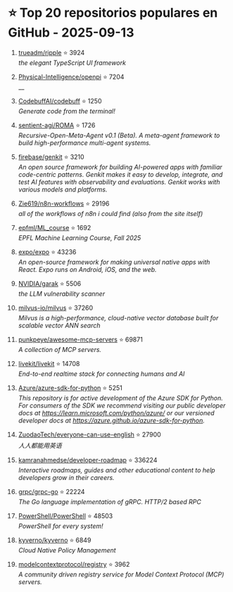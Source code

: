 # ⭐ Top 20 repositorios populares en GitHub - 2025-09-13

1. [trueadm/ripple](https://github.com/trueadm/ripple) ⭐ 3924  
   _the elegant TypeScript UI framework_

2. [Physical-Intelligence/openpi](https://github.com/Physical-Intelligence/openpi) ⭐ 7204  
   __

3. [CodebuffAI/codebuff](https://github.com/CodebuffAI/codebuff) ⭐ 1250  
   _Generate code from the terminal!_

4. [sentient-agi/ROMA](https://github.com/sentient-agi/ROMA) ⭐ 1726  
   _Recursive-Open-Meta-Agent v0.1 (Beta). A meta-agent framework to build high-performance multi-agent systems._

5. [firebase/genkit](https://github.com/firebase/genkit) ⭐ 3210  
   _An open source framework for building AI-powered apps with familiar code-centric patterns. Genkit makes it easy to develop, integrate, and test AI features with observability and evaluations. Genkit works with various models and platforms._

6. [Zie619/n8n-workflows](https://github.com/Zie619/n8n-workflows) ⭐ 29196  
   _all of the workflows of n8n i could find (also from the site itself)_

7. [epfml/ML_course](https://github.com/epfml/ML_course) ⭐ 1692  
   _EPFL Machine Learning Course, Fall 2025_

8. [expo/expo](https://github.com/expo/expo) ⭐ 43236  
   _An open-source framework for making universal native apps with React. Expo runs on Android, iOS, and the web._

9. [NVIDIA/garak](https://github.com/NVIDIA/garak) ⭐ 5506  
   _the LLM vulnerability scanner_

10. [milvus-io/milvus](https://github.com/milvus-io/milvus) ⭐ 37260  
   _Milvus is a high-performance, cloud-native vector database built for scalable vector ANN search_

11. [punkpeye/awesome-mcp-servers](https://github.com/punkpeye/awesome-mcp-servers) ⭐ 69871  
   _A collection of MCP servers._

12. [livekit/livekit](https://github.com/livekit/livekit) ⭐ 14708  
   _End-to-end realtime stack for connecting humans and AI_

13. [Azure/azure-sdk-for-python](https://github.com/Azure/azure-sdk-for-python) ⭐ 5251  
   _This repository is for active development of the Azure SDK for Python. For consumers of the SDK we recommend visiting our public developer docs at https://learn.microsoft.com/python/azure/ or our versioned developer docs at https://azure.github.io/azure-sdk-for-python._

14. [ZuodaoTech/everyone-can-use-english](https://github.com/ZuodaoTech/everyone-can-use-english) ⭐ 27900  
   _人人都能用英语_

15. [kamranahmedse/developer-roadmap](https://github.com/kamranahmedse/developer-roadmap) ⭐ 336224  
   _Interactive roadmaps, guides and other educational content to help developers grow in their careers._

16. [grpc/grpc-go](https://github.com/grpc/grpc-go) ⭐ 22224  
   _The Go language implementation of gRPC. HTTP/2 based RPC_

17. [PowerShell/PowerShell](https://github.com/PowerShell/PowerShell) ⭐ 48503  
   _PowerShell for every system!_

18. [kyverno/kyverno](https://github.com/kyverno/kyverno) ⭐ 6849  
   _Cloud Native Policy Management_

19. [modelcontextprotocol/registry](https://github.com/modelcontextprotocol/registry) ⭐ 3962  
   _A community driven registry service for Model Context Protocol (MCP) servers._


<!-- Última actualización: 2025-09-13T08:05:10.857701 UTC -->